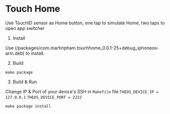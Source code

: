 Touch Home
=====
Use TouchID sensor as Home button, one tap to simulate Home, two taps to open app switcher

1) Install

Use (/packages/com.martinpham.touchhome_0.0.1-25+debug_iphoneos-arm.deb) to install.

2) Build

``make package``

3) Build & Run

Change IP & Port of your device's SSH in ``Makefile`` file
``THEOS_DEVICE_IP = 127.0.0.1``
``THEOS_DEVICE_PORT = 2222``

``make package install``